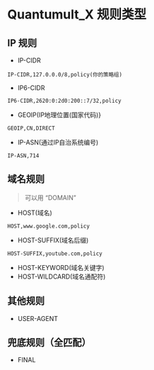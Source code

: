 # Quantumult_X 规则类型

## IP 规则
- IP-CIDR
```
IP-CIDR,127.0.0.0/8,policy(你的策略组)
```
- IP6-CIDR
```
IP6-CIDR,2620:0:2d0:200::7/32,policy
```
- GEOIP(IP地理位置(国家代码)}
```
GEOIP,CN,DIRECT
```
- IP-ASN(通过IP自治系统编号)
```
IP-ASN,714
```

## 域名规则
> 可以用 “DOMAIN”
- HOST(域名)
```
HOST,www.google.com,policy
```
- HOST-SUFFIX(域名后缀)
```
HOST-SUFFIX,youtube.com,policy
```
- HOST-KEYWORD(域名关键字)
- HOST-WILDCARD(域名通配符)

## 其他规则
- USER-AGENT

## 兜底规则（全匹配）
- FINAL
